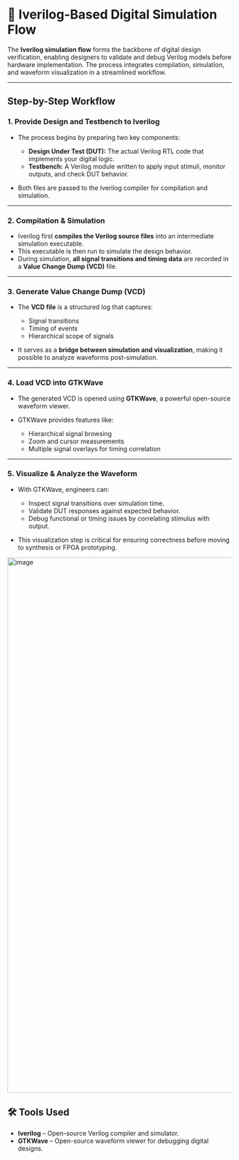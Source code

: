 # 🚀 Iverilog-Based Digital Simulation Flow

The **Iverilog simulation flow** forms the backbone of digital design verification, enabling designers to validate and debug Verilog models before hardware implementation. The process integrates compilation, simulation, and waveform visualization in a streamlined workflow.

---

## **Step-by-Step Workflow**

### **1. Provide Design and Testbench to Iverilog**

* The process begins by preparing two key components:

  * **Design Under Test (DUT):** The actual Verilog RTL code that implements your digital logic.
  * **Testbench:** A Verilog module written to apply input stimuli, monitor outputs, and check DUT behavior.
* Both files are passed to the Iverilog compiler for compilation and simulation.

---

### **2. Compilation & Simulation**

* Iverilog first **compiles the Verilog source files** into an intermediate simulation executable.
* This executable is then run to simulate the design behavior.
* During simulation, **all signal transitions and timing data** are recorded in a **Value Change Dump (VCD)** file.

---

### **3. Generate Value Change Dump (VCD)**

* The **VCD file** is a structured log that captures:

  * Signal transitions
  * Timing of events
  * Hierarchical scope of signals
* It serves as a **bridge between simulation and visualization**, making it possible to analyze waveforms post-simulation.

---

### **4. Load VCD into GTKWave**

* The generated VCD is opened using **GTKWave**, a powerful open-source waveform viewer.
* GTKWave provides features like:

  * Hierarchical signal browsing
  * Zoom and cursor measurements
  * Multiple signal overlays for timing correlation

---

### **5. Visualize & Analyze the Waveform**

* With GTKWave, engineers can:

  * Inspect signal transitions over simulation time.
  * Validate DUT responses against expected behavior.
  * Debug functional or timing issues by correlating stimulus with output.
* This visualization step is critical for ensuring correctness before moving to synthesis or FPGA prototyping.

<img width="2425" height="1200" alt="image" src="https://github.com/user-attachments/assets/b92756bc-30ca-4b01-8fe4-4659232647e5" />


## **🛠 Tools Used**

* **Iverilog** – Open-source Verilog compiler and simulator.
* **GTKWave** – Open-source waveform viewer for debugging digital designs.




